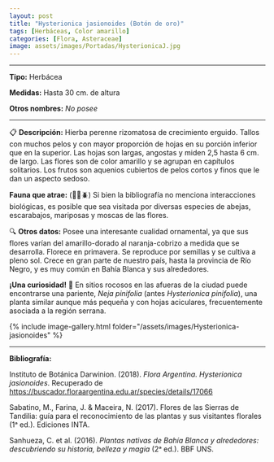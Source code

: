 ```yaml
---
layout: post
title: "Hysterionica jasionoides (Botón de oro)"
tags: [Herbáceas, Color amarillo]
categories: [Flora, Asteraceae]
image: assets/images/Portadas/HysterionicaJ.jpg
---
```


***

**Tipo:** Herbácea

**Medidas:** Hasta 30 cm. de altura

**Otros nombres:** *No posee*

***

📋 **Descripción:** Hierba perenne rizomatosa de crecimiento erguido. Tallos con muchos pelos y con mayor proporción de hojas en su porción inferior que en la superior. Las hojas son largas, angostas y miden 2,5 hasta 6 cm. de largo. Las flores son de color amarillo y se agrupan en capítulos solitarios. Los frutos son aquenios cubiertos de pelos cortos y finos que le dan un aspecto sedoso.

**Fauna que atrae:** (🦋🐝🪲) Si bien la bibliografía no menciona interacciones biológicas, es posible que sea visitada por diversas especies de abejas, escarabajos, mariposas y moscas de las flores.

🔍 **Otros datos:** Posee una interesante cualidad ornamental, ya que sus flores varían del amarillo-dorado al naranja-cobrizo a medida que se desarrolla. Florece en primavera. Se reproduce por semillas y se cultiva a pleno sol. Crece en gran parte de nuestro país, hasta la provincia de Río Negro, y es muy común en Bahía Blanca y sus alrededores.

**¡Una curiosidad!** 👀 En sitios rocosos en las afueras de la ciudad puede encontrarse una pariente, *Neja pinifolia* (antes *Hysterionica pinifolia*), una planta similar aunque más pequeña y con hojas aciculares, frecuentemente asociada a la región serrana.

 {% include image-gallery.html folder="/assets/images/Hysterionica-jasionoides" %}

***

**Bibliografía:**

Instituto de Botánica Darwinion. (2018). *Flora Argentina. Hysterionica jasionoides*. Recuperado de https://buscador.floraargentina.edu.ar/species/details/17066

Sabatino, M., Farina, J. & Maceira, N. (2017). Flores de las Sierras de Tandilia: guía para el reconocimiento de las plantas y sus visitantes florales (1ᵃ ed.). Ediciones INTA.

Sanhueza, C. et al. (2016). *Plantas nativas de Bahía Blanca y alrededores: descubriendo su historia, belleza y magia* (2ᵃ ed.). BBF UNS.
